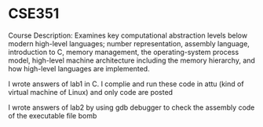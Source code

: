 # CSE351

Course Description: Examines key computational abstraction levels below modern high-level languages; number representation, assembly language, introduction to C, memory management, the operating-system process model, high-level machine architecture including the memory hierarchy, and how high-level languages are implemented.

I wrote answers of lab1 in C. I complie and run these code in attu (kind of virtual machine of Linux) and only code are posted

I wrote answers of lab2 by using gdb debugger to check the assembly code of the executable file bomb
